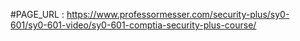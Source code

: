 #PAGE_URL : https://www.professormesser.com/security-plus/sy0-601/sy0-601-video/sy0-601-comptia-security-plus-course/